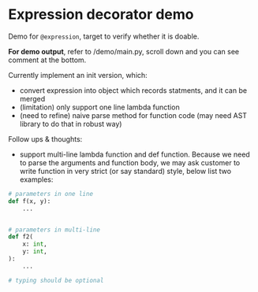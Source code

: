 # Expression decorator demo

Demo for `@expression`, target to verify whether it is doable.

**For demo output**, refer to /demo/main.py, scroll down and you can see comment at the bottom.

Currently implement an init version, which:

- convert expression into object which records statments, and it can be merged
- (limitation) only support one line lambda function
- (need to refine) naive parse method for function code (may need AST library to do that in robust way)

Follow ups & thoughts:

- support multi-line lambda function and def function. Because we need to parse the arguments and function body, we may ask customer to write function in very strict (or say standard) style, below list two examples:

```python
# parameters in one line
def f(x, y):
    ...


# parameters in multi-line
def f2(
    x: int,
    y: int,
):
    ...

# typing should be optional

```
